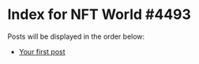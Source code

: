 # Index for NFT World #4493
Posts will be displayed in the order below:

- [Your first post](./001-first.md)


